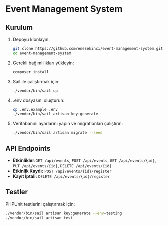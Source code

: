 # Event Management System

## Kurulum

1. Depoyu klonlayın:
    ```bash
    git clone https://github.com/enesekinci/event-management-system.git
    cd event-management-system
    ```

2. Gerekli bağımlılıkları yükleyin:
    ```bash
    composer install
    ```
3. Sail ile çalıştırmak için:
    ```bash
    ./vendor/bin/sail up
    ```

3. .env dosyasını oluşturun:
    ```bash
    cp .env.example .env
    ./vendor/bin/sail artisan key:generate
    ```

4. Veritabanını ayarlarını yapın ve migrationları çalıştırın:
    ```bash
    ./vendor/bin/sail artisan migrate --seed
    ```

## API Endpoints

- **Etkinlikler:**`GET /api/events`, `POST /api/events`, `GET /api/events/{id}`, `PUT /api/events/{id}`, `DELETE /api/events/{id}`
- **Etkinlik Kaydı:** `POST /api/events/{id}/register`
- **Kayıt İptali:** `DELETE /api/events/{id}/register`

## Testler

PHPUnit testlerini çalıştırmak için:
```bash
./vendor/bin/sail artisan key:generate --env=testing
./vendor/bin/sail artisan test
